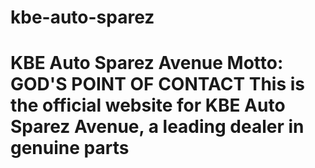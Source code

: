 # kbe-auto-sparez
# KBE Auto Sparez Avenue  **Motto:** GOD'S POINT OF CONTACT  This is the official website for **KBE Auto Sparez Avenue**, a leading dealer in genuine parts
